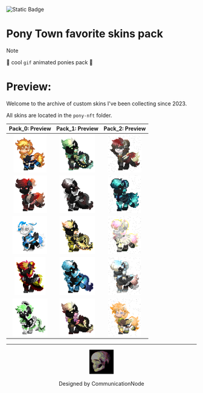 ![Static Badge](https://img.shields.io/badge/communicationnode-communicationnode) 

# Pony Town favorite skins pack

> [!NOTE]
> :open_file_folder: cool ```gif``` animated ponies pack :open_file_folder:

# Preview:

Welcome to the archive of custom skins I've been collecting since 2023.

All skins are located in the `pony-nft` folder.

|                       Pack_0: Preview                        |                       Pack_1: Preview                        |                       Pack_2: Preview                        |
| :----------------------------------------------------------: | :----------------------------------------------------------: | :----------------------------------------------------------: |
| <img src="pony-nft/pack_0/pack 4/pony-town-AAP-Splendor128-trot-blinking-padded-4x.gif" alt="undefined" height="100px"/> | <img src="pony-nft/pack_1/pack 1/pony-town-Njaro-trot-blinking-padded-4x.gif" alt="undefined" height="100px"/> | <img src="pony-nft/pack_2/pack 1/pony-town-_ MarkDown-trot-blinking-padded-4x.gif" alt="undefined" height="100px"/> |
| <img src="pony-nft/pack_0/Last Days/pony-town-Last days 1-trot-blinking-padded-4x.gif" alt="undefined" height="100px"/> | <img src="pony-nft/pack_1/pack 1/pony-town-null-pointer-trot-blinking-padded-4x.gif" alt="undefined" height="100px"/> | <img src="pony-nft/pack_2/pack 1/pony-town-SerialPort-Read();-trot-blinking-padded-4x.gif" alt="undefined" height="100px"/> |
| <img src="pony-nft/pack_0/pack 3/pony-town-Core i7 2670QM-trot-blinking-padded-4x.gif" alt="undefined" height="100px"/> | <img src="pony-nft/pack_1/pack 1/pony-town-brewmaster-trot-blinking-padded-4x.gif" alt="undefined" height="100px"/> | <img src="pony-nft/pack_2/pack 1/pony-town-Aileron-trot-blinking-padded-4x.gif" alt="undefined" height="100px"/> |
| <img src="pony-nft/pack_0/pack 1/pony-town-Phlegethon-trot-blinking-padded-4x.gif" alt="undefined" height="100px"/> | <img src="pony-nft/pack_1/pack 1/pony-town-Artixlinux-trot-blinking-padded-4x.gif" alt="undefined" height="100px"/> | <img src="pony-nft/pack_2/pack 1/pony-town-Узел связи-trot-blinking-padded-4x.gif" alt="undefined" height="100px"/> |
| <img src="pony-nft/pack_0/pack 4/pony-town-ULTRA Cinnamon-trot-blinking-padded-4x.gif" alt="undefined" height="100px"/> | <img src="pony-nft/pack_1/pack 1/pony-town-sunray-trot-blinking-padded-4x.gif" alt="undefined" height="100px"/> | <img src="pony-nft/pack_2/pack 1/pony-town-stackalloc int[1]-trot-blinking-padded-4x.gif" alt="undefined" height="100px"/> |





---------------------

<div align="center"> <img src="git-res/coolskull.png"/> </div>

<p align="center">Designed by CommunicationNode</p>

